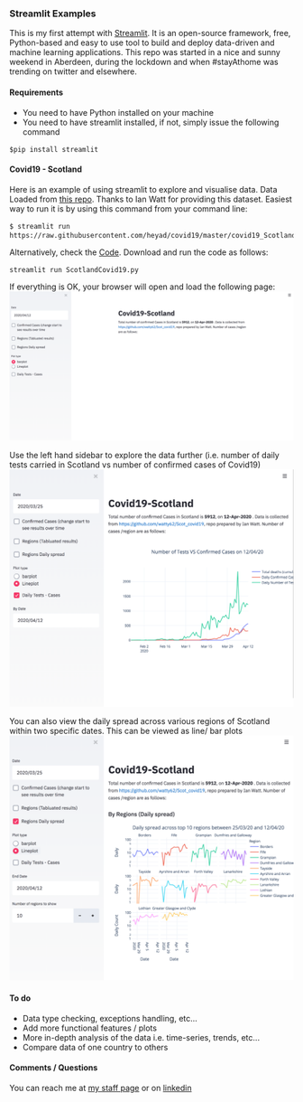### Streamlit Examples 

This is my first attempt with [Streamlit](https://www.streamlit.io/). It is an open-source framework, free, Python-based and easy to use tool to build and deploy data-driven and machine learning applications. This repo was started in a nice and sunny weekend in Aberdeen, during the lockdown and when #stayAthome was trending on twitter and elsewhere. 

#### Requirements 


* You need to have Python installed on your machine 
* You need to have streamlit installed, if not, simply issue the following command  

```
$pip install streamlit
```

#### Covid19 - Scotland 

Here is an example of using streamlit to explore and visualise data. Data Loaded from [this repo](https://github.com/watty62/Scot_covid19). Thanks to Ian Watt for providing this dataset. Easiest way to run it is by using this command from your command line:
```
$ streamlit run https://raw.githubusercontent.com/heyad/covid19/master/covid19_Scotland/Scotland_Covi19.py
```

Alternatively, check the [Code](covid19_Scotland/Scotland_Covi19.py). Download and run the code as follows: 

```
streamlit run ScotlandCovid19.py 
```


If everything is OK,  your browser will open and load the following page: 
![png](covid19_Scotland/figures/intro.png)

Use the left hand sidebar to explore the data further (i.e. number of daily tests carried in Scotland vs number of confirmed cases of Covid19)
![png](covid19_Scotland/figures/fig1.png)

You can also view the daily spread across various regions of Scotland within two specific dates. This can be viewed as line/ bar plots 
![png](covid19_Scotland/figures/fig2.png)



#### To do  

* Data type checking, exceptions handling, etc...
* Add more functional features / plots 
* More in-depth analysis of the data i.e. time-series, trends, etc...
* Compare data of one country to others 



#### Comments / Questions 

You can reach me at [my staff page](https://www3.rgu.ac.uk/dmstaff/elyan-eyad) or on [linkedin](http://www.linkedin.com/in/elyan )


